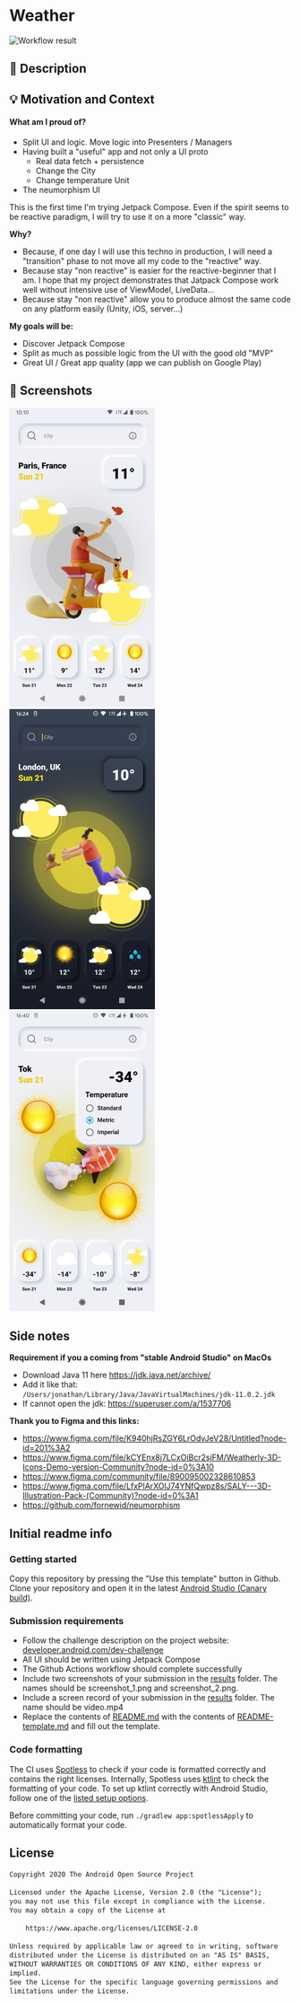 # Weather

<!--- Replace <OWNER> with your Github Username and <REPOSITORY> with the name of your repository. -->
<!--- You can find both of these in the url bar when you open your repository in github. -->
![Workflow result](https://github.com/Mercandj/android-dev-challenge-compose-4/workflows/Check/badge.svg)

## :scroll: Description
<!--- Describe your app in one or two sentences -->

## :bulb: Motivation and Context
<!--- Optionally point readers to interesting parts of your submission. -->
<!--- What are you especially proud of? -->

#### What am I proud of?
- Split UI and logic. Move logic into Presenters / Managers
- Having built a "useful" app and not only a UI proto
   - Real data fetch + persistence
   - Change the City
   - Change temperature Unit
- The neumorphism UI

This is the first time I'm trying Jetpack Compose.
Even if the spirit seems to be reactive paradigm, I will try to use it on a more "classic" way.

**Why?**
- Because, if one day I will use this techno in production, I will need a "transition" phase to not move all my code to the "reactive" way.
- Because stay "non reactive" is easier for the reactive-beginner that I am. I hope that my project demonstrates that Jatpack Compose work well without intensive use of ViewModel, LiveData...
- Because stay "non reactive" allow you to produce almost the same code on any platform easily (Unity, iOS, server...)

**My goals will be:**
- Discover Jetpack Compose
- Split as much as possible logic from the UI with the good old "MVP"
- Great UI / Great app quality (app we can publish on Google Play)

## :camera_flash: Screenshots
<!-- You can add more screenshots here if you like -->
<img src="/results/screenshot_1.png" width="260">&emsp;<img src="/results/screenshot_2.png" width="260">&emsp;<img src="/results/screenshot_3.png" width="260">

## Side notes

**Requirement if you a coming from "stable Android Studio" on MacOs**
- Download Java 11 here https://jdk.java.net/archive/
- Add it like that: `/Users/jonathan/Library/Java/JavaVirtualMachines/jdk-11.0.2.jdk`
- If cannot open the jdk: https://superuser.com/a/1537706

**Thank you to Figma and this links:**
- https://www.figma.com/file/K940hjRsZGY6LrOdvJeV28/Untitled?node-id=201%3A2
- https://www.figma.com/file/kCYEnx8j7LCxOiBcr2sjFM/Weatherly-3D-Icons-Demo-version-Community?node-id=0%3A10
- https://www.figma.com/community/file/890095002328610853
- https://www.figma.com/file/LfxPlArXOlJ74YNfQwpz8s/SALY---3D-Illustration-Pack-(Community)?node-id=0%3A1
- https://github.com/fornewid/neumorphism

## Initial readme info

### Getting started
Copy this repository by pressing the "Use this template" button in Github.
Clone your repository and open it in the latest [Android Studio (Canary build)](https://developer.android.com/studio/preview).

### Submission requirements
- Follow the challenge description on the project website: [developer.android.com/dev-challenge](https://developer.android.com/dev-challenge)
- All UI should be written using Jetpack Compose
- The Github Actions workflow should complete successfully
- Include two screenshots of your submission in the [results](results) folder. The names should be
  screenshot_1.png and screenshot_2.png.
- Include a screen record of your submission in the [results](results) folder. The name should be
  video.mp4
- Replace the contents of [README.md](README.md) with the contents of [README-template.md](README-template.md) and fill out the template.

### Code formatting
The CI uses [Spotless](https://github.com/diffplug/spotless) to check if your code is formatted correctly and contains the right licenses.
Internally, Spotless uses [ktlint](https://github.com/pinterest/ktlint) to check the formatting of your code.
To set up ktlint correctly with Android Studio, follow one of the [listed setup options](https://github.com/pinterest/ktlint#-with-intellij-idea).

Before committing your code, run `./gradlew app:spotlessApply` to automatically format your code.

## License
```
Copyright 2020 The Android Open Source Project

Licensed under the Apache License, Version 2.0 (the "License");
you may not use this file except in compliance with the License.
You may obtain a copy of the License at

    https://www.apache.org/licenses/LICENSE-2.0

Unless required by applicable law or agreed to in writing, software
distributed under the License is distributed on an "AS IS" BASIS,
WITHOUT WARRANTIES OR CONDITIONS OF ANY KIND, either express or implied.
See the License for the specific language governing permissions and
limitations under the License.
```